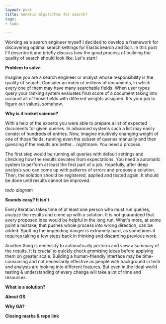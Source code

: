 ```yaml
---
layout: post
title: Genetic algorithms for search? 
tags: 
- todo

---
```


Working as a search engineer myself I decided to develop a framework for discovering optimal search settings for ElasticSearch and Solr. In this post I'll describe it and briefly discuss how the good process of building the quality of search should look like. Let's start!

<!--excerpt-->

**Problem to solve**

Imagine you are a search engineer or analyst whose responsibility is the quality of search. Consider an index of millions of documents, in which every one of them may have many searchable fields. When user types query your ranking system evaluates final score of a document taking into account all of those fields with different weights assigned. It's your job to figure out values, somehow.

**Why is it rocket science?**

With a help of the experts you were able to prepare a list of expected documents for given queries. In advanced systems such a list may easily consist of hundreds of entries. Now, imagine intuitively changing weight of one of those fields, running even the subset of queries manually and then guessing if the results are better... nightmare. You need a process.  

The first step would be running all queries with default settings and checking how the results deviates from expectations. You need a automatic system to perform at least the first part of a job. Hopefully, after deep analysis you can come up with patterns of errors and propose a solution. Then, the solution should be registered, applied and tested again. It should be done until results cannot be improved.  

*todo diagram*

**Sounds easy? It isn't**

Every iteration takes time of at least one person who must run queries, analyze the results and come up with a solution. It is not guaranteed that every proposed idea would be helpful in the long run. What's more, at some point a mistake, that pushes whole process into wrong direction, can be added. Spotting the impending danger is extramely hard, as sometimes it requires taking a few steps back in thinking and discarding previous work. 

Another thing is necessity to automatically perform and view a summary of the results. It is crucial to quickly check promising ideas before applying them on greater scale. Building a human-friendly interface may be time-consuming and not necessarily effective as people with background in tech and analysis are looking into different features. But even in the ideal world testing & understanding of every change will take a lot of time and resources.   

**What is a solution?**

**About GS**

**Why GA?**

**Closing marks & repo link**